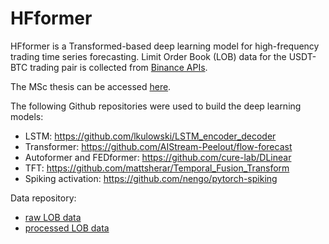 # HFformer

HFformer is a Transformed-based deep learning model for high-frequency trading time series forecasting. Limit Order Book (LOB) data for the USDT-BTC trading pair is collected from [Binance APIs](https://www.binance.com/en/binance-api).

The MSc thesis can be accessed [here](https://drive.google.com/file/d/1xykOQ-Z-h-UgDNVypmQeDcSiZejLOz7w/view?usp=sharing).

The following Github repositories were used to build the deep learning models:
- LSTM: https://github.com/lkulowski/LSTM_encoder_decoder
- Transformer: https://github.com/AIStream-Peelout/flow-forecast
- Autoformer and FEDformer: https://github.com/cure-lab/DLinear
- TFT: https://github.com/mattsherar/Temporal_Fusion_Transform
- Spiking activation: https://github.com/nengo/pytorch-spiking

Data repository:
- [raw LOB data](https://drive.google.com/drive/folders/1GXXiVyXXCXenNsGWRAmMbXd1Xvf-lZq5?usp=sharing)
- [processed LOB data](https://drive.google.com/drive/folders/1GVJ050lVeS6vFjZ9CERYkL5W5YhKOLHw?usp=sharing)
